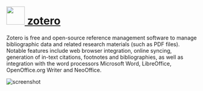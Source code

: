 # [<img src="https://cdn.rawgit.com/chocolatey/chocolatey-coreteampackages/53607633ce049d5d75ac668f4408faaeced36bc3/icons/zotero.png" height="48" width="48" /> zotero](https://chocolatey.org/packages/zotero)

Zotero is free and open-source reference management software to manage bibliographic data and related research materials (such as PDF files). Notable features include web browser integration, online syncing, generation of in-text citations, footnotes and bibliographies, as well as integration with the word processors Microsoft Word, LibreOffice, OpenOffice.org Writer and NeoOffice.


![screenshot](https://cdn.rawgit.com/chocolatey/chocolatey-coreteampackages/d1d9f0154e370315e49f245a26a7d23e89a705cc/automatic/zotero/screenshot.png)
